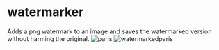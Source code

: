 # watermarker
Adds a png watermark to an image and saves the watermarked version without harming the original.
![paris](https://user-images.githubusercontent.com/60713038/204061379-86f763c1-1947-4a47-bcdb-f6ed7e12ab26.jpg)
![watermarkedparis](https://user-images.githubusercontent.com/60713038/204061393-f919e26f-678e-4c3a-a61a-41f160de91cf.jpg)
